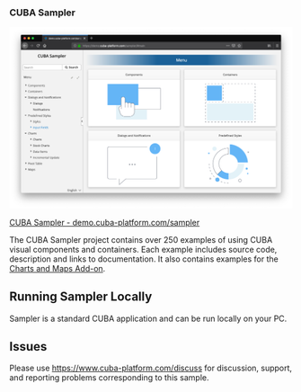 ### CUBA Sampler


![CUBA sampler overview](/img/cuba-sampler-overview.png)

[CUBA Sampler - demo.cuba-platform.com/sampler](https://demo.cuba-platform.com/sampler)

The CUBA Sampler project contains over 250 examples of using CUBA visual components and containers. Each example includes source code, description and links to documentation.
It also contains examples for the [Charts and Maps Add-on](https://github.com/cuba-platform/charts).

## Running Sampler Locally

Sampler is a standard CUBA application and can be run locally on your PC.


## Issues
Please use https://www.cuba-platform.com/discuss for discussion, support, and reporting problems corresponding to this sample.
